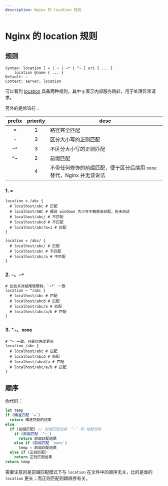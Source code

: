 ```yaml
---
description: Nginx 的 location 规则
---
```


# Nginx 的 location 规则

## 规则

```nginx
Syntax: location [ = | ~ | ~* | ^~ ] uri { ... }
    location @name { ... }
Default: —
Context: server, location
```

可以看到 [location](https://nginx.org/en/docs/http/ngx_http_core_module.html#location) 具备两种规则，其中 `@` 表示内部服务跳转，用于处理异常请求。

另外的是修饰符：

| prefix | priority | desc                                                         |
| :----: | :------: | ------------------------------------------------------------ |
|  `=`   |    1     | 路径完全匹配                                                 |
|  `~`   |    3     | 区分大小写的正则匹配                                         |
|  `~*`  |    3     | 不区分大小写的正则匹配                                       |
|   ^~   |    2     | 前缀匹配                                                     |
|        |    4     | 不带任何修饰的前缀匹配，便于区分后续用 `none` 替代，Nginx 并无该说法 |

### 1. `=`

```nginx
location = /abc {
  # localhost/abc # 匹配
  # localhost/ABC # 据说 windows 大小写不敏感会匹配，但未测试
  # localhost/abc/ # 不匹配
  # localhost/abcd # 不匹配
  # localhost/abc?a=1 # 匹配
}

location = /abc/ {
  # localhost/abc/ # 匹配
  # localhost/abc # 不匹配
  # localhost/abc/a # 不匹配
}
```

### 2. `~`、`~*`

```nginx
# 此处未对结尾做限制，`~*` 一致
location ~ ^/abc {
  # localhost/abc # 匹配
  # localhost/abcd # 匹配
  # localhost/abc/a # 匹配
  # localhost/abc/a/b # 匹配
}
```

### 3. `^~`、`none`

```nginx
# ^~ 一致，只是优先度更高
location /abc {
  # localhost/abc # 匹配
  # localhost/abcd # 匹配
  # localhost/abcd/a # 匹配
  # localhost/abc/a/b # 匹配
}
```

## 顺序

伪代码：

```js
let temp
if (精准匹配 `=`)
  return 精准匹配的结果
else
  if (前缀匹配) // 前缀匹配包括 `^~` 和 啥都没有
    if (前缀匹配 `^~`)
      return 前缀匹配结果
    else if (前缀匹配 `none`)
      temp = 前缀匹配结果
  else if (正则匹配)
    return 正则匹配结果
return temp
```

需要注意的是前缀匹配模式下与 `location` 在文件中的顺序无关，比的是谁的 `location` 更长；而正则匹配则跟顺序有关。
